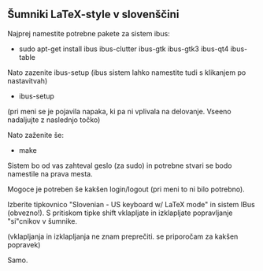 Šumniki LaTeX-style v slovenščini
---------------------------------

Najprej namestite potrebne pakete za sistem ibus:

* sudo apt-get install ibus ibus-clutter ibus-gtk ibus-gtk3 ibus-qt4 ibus-table

Nato zazenite ibus-setup (ibus sistem lahko namestite tudi s klikanjem po nastavitvah)

* ibus-setup

(pri meni se je pojavila napaka, ki pa ni vplivala na delovanje. Vseeno nadaljujte z naslednjo točko)

Nato zaženite še:

* make

Sistem bo od vas zahteval geslo (za sudo) in potrebne stvari se bodo namestile na prava mesta. 

Mogoce je potreben še kakšen login/logout (pri meni to ni bilo potrebno).

Izberite tipkovnico "Slovenian - US keyboard w/ LaTeX mode" in sistem IBus (obvezno!). S pritiskom tipke shift vklapljate in izklapljate popravljanje "si"cnikov v šumnike. 


(vklapljanja in izklapljanja ne znam preprečiti. se priporočam za kakšen popravek)

Samo.
